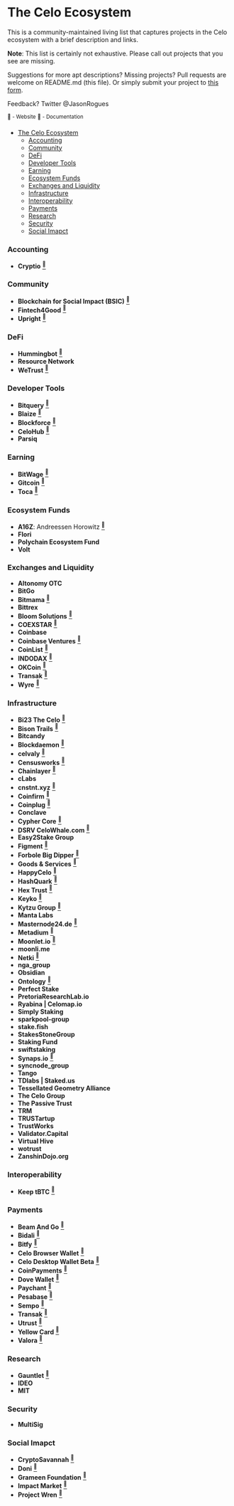 # The Celo Ecosystem
This is a community-maintained living list that captures projects in the Celo ecosystem with a brief description and links.

**Note**: This list is certainly not exhaustive. Please call out projects that you see are missing.

Suggestions for more apt descriptions? Missing projects? Pull requests are welcome on README.md (this file). Or simply submit your project to [this form](https://forms.gle/rcxikkRRoS9FptC28).

Feedback? Twitter @JasonRogues

<sup>:link: - Website</sup>
<sup>:page_facing_up: - Documentation</sup>

- [The Celo Ecosystem](#the-celo-ecosystem)
    + [Accounting](#accounting)
    + [Community](#community)
    + [DeFi](#defi)
    + [Developer Tools](#developer-tools)
    + [Earning](#earning)
    + [Ecosystem Funds](#ecosystem-funds)
    + [Exchanges and Liquidity](#exchanges-and-liquidity)
    + [Infrastructure](#infrastructure)
    + [Interoperability](#interoperability)
    + [Payments](#payments)
    + [Research](#research)
    + [Security](#security)
    + [Social Imapct](#social-imapct)

### Accounting
* **Cryptio** [<sup>:link:</sup>](https://cryptio.co)

### Community
* **Blockchain for Social Impact (BSIC)** [<sup>:link:</sup>](https://blockchainforsocialimpact.com/)
* **Fintech4Good** [<sup>:link:</sup>](https://www.fintech4good.co/)
* **Upright** [<sup>:link:</sup>](https://www.celocamp.com/)

### DeFi
* **Hummingbot** [<sup>:link:</sup>](https://hummingbot.io/)
* **Resource Network**
* **WeTrust** [<sup>:link:</sup>](https://www.wetrust.io/)

### Developer Tools
* **Bitquery** [<sup>:link:</sup>](https://explorer.bitquery.io/celo_rc1)
* **Blaize** [<sup>:link:</sup>](https://blaize.tech)
* **Blockforce** [<sup>:link:</sup>](https://blockforce.in/)
* **CeloHub** [<sup>:link:</sup>](https://celohub.org/)
* **Parsiq**

### Earning
* **BitWage** [<sup>:link:</sup>](https://bitwage.com/)
* **Gitcoin** [<sup>:link:</sup>](https://gitcoin.co/)
* **Toca** [<sup>:link:</sup>](https://tocalabs.org/)

### Ecosystem Funds
* **A16Z**: Andreessen Horowitz [<sup>:link:</sup>](https://a16z.com)
* **Flori**
* **Polychain Ecosystem Fund**
* **Volt**

### Exchanges and Liquidity
* **Altonomy OTC**
* **BitGo**
* **Bitmama** [<sup>:link:</sup>](https://bitmama.io/)
* **Bittrex**
* **Bloom Solutions** [<sup>:link:</sup>](https://www.bloom.solutions/)
* **COEXSTAR** [<sup>:link:</sup>](www.coexstar.ph)
* **Coinbase**
* **Coinbase Ventures** [<sup>:link:</sup>](https://ventures.coinbase.com/)
* **CoinList** [<sup>:link:</sup>](https://coinlist.co/)
* **INDODAX** [<sup>:link:</sup>](https://indodax.com/market/CELOIDR)
* **OKCoin** [<sup>:link:</sup>](https://www.okcoin.com/spot/full/cusd-usd)
* **Transak** [<sup>:link:</sup>](https://transak.com/)
* **Wyre** [<sup>:link:</sup>](https://www.sendwyre.com/)

### Infrastructure
* **Bi23 The Celo** [<sup>:link:</sup>](https://bi23.com)
* **Bison Trails** [<sup>:link:</sup>](https://bisontrails.co/?gclid=Cj0KCQjwu6fzBRC6ARIsAJUwa2T_U47-qmqqg-3e_I5-QGW3IvTxY9CuRUscvVa3jvCP86d0CXluJHwaAurDEALw_wcB)
* **Bitcandy** 
* **Blockdaemon** [<sup>:link:</sup>](https://blockdaemon.com/)
* **celvaly** [<sup>:link:</sup>](https://celvaly.com/)
* **Censusworks** [<sup>:link:</sup>](https://censusworks.com/)
* **Chainlayer** [<sup>:link:</sup>](https://www.chainlayer.io/)
* **cLabs** 
* **cnstnt.xyz** [<sup>:link:</sup>](https://cnstnt.xyz/)
* **Coinfirm** [<sup>:link:</sup>](https://www.coinfirm.com/)
* **Coinplug** [<sup>:link:</sup>](https://coinplug.com/)
* **Conclave** 
* **Cypher Core** [<sup>:link:</sup>](https://cyphercore.io/)
* **DSRV CeloWhale.com** [<sup>:link:</sup>](https://www.celowhale.com/servlet/web/GroupDashboard_selectPage)
* **Easy2Stake Group** 
* **Figment** [<sup>:link:</sup>](https://figment.io)
* **Forbole Big Dipper** [<sup>:link:</sup>](https://forbole.com/)
* **Goods & Services** [<sup>:link:</sup>](https://www.goodsandservices.xyz/)
* **HappyCelo** [<sup>:link:</sup>](https://www.happycelo.com/)
* **HashQuark** [<sup>:link:</sup>](https://www.hashquark.io/)
* **Hex Trust** [<sup>:link:</sup>](https://hextrust.com/)
* **Keyko** [<sup>:link:</sup>](https://www.keyko.io/)
* **Kytzu Group** [<sup>:link:</sup>](https://kytzu.com/)
* **Manta Labs** 
* **Masternode24.de** [<sup>:link:</sup>](https://masternode24.de/)
* **Metadium** [<sup>:link:</sup>](https://www.metadium.com/)
* **Moonlet.io** [<sup>:link:</sup>](https://moonlet.io)
* **moonli.me** 
* **Netki** [<sup>:link:</sup>](https://netki.com/)
* **nga_group** 
* **Obsidian** 
* **Ontology** [<sup>:link:</sup>](https://ont.io/)
* **Perfect Stake** 
* **PretoriaResearchLab.io** 
* **Ryabina | Celomap.io** 
* **Simply Staking** 
* **sparkpool-group** 
* **stake.fish** 
* **StakesStoneGroup** 
* **Staking Fund** 
* **swiftstaking** 
* **Synaps.io** [<sup>:link:</sup>](synaps.io)
* **syncnode_group** 
* **Tango** 
* **TDlabs | Staked.us** 
* **Tessellated Geometry Alliance** 
* **The Celo Group** 
* **The Passive Trust** 
* **TRM** 
* **TRUSTartup** 
* **TrustWorks** 
* **Validator.Capital** 
* **Virtual Hive** 
* **wotrust** 
* **ZanshinDojo.org** 

### Interoperability
* **Keep tBTC** [<sup>:link:</sup>](https://github.com/keep-network/keep-core)

### Payments
* **Beam And Go** [<sup>:link:</sup>](https://www.beamandgo.com/)
* **Bidali** [<sup>:link:</sup>](https://www.bidali.com/)
* **Bitfy** [<sup>:link:</sup>](https://bitfy.app/en/)
* **Celo Browser Wallet** [<sup>:link:</sup>](https://chrome.google.com/webstore/detail/celoextensionwallet/kkilomkmpmkbdnfelcpgckmpcaemjcdh)
* **Celo Desktop Wallet Beta** [<sup>:link:</sup>](https://celowallet.app/)
* **CoinPayments** [<sup>:link:</sup>](https://www.coinpayments.net/)
* **Dove Wallet** [<sup>:link:</sup>](https://dovewallet.com/)
* **Paychant** [<sup>:link:</sup>](https://paychant.com/)
* **Pesabase** [<sup>:link:</sup>](https://kesholabs.com/)
* **Sempo** [<sup>:link:</sup>](https://withsempo.com/)
* **Transak** [<sup>:link:</sup>](https://transak.com/)
* **Utrust** [<sup>:link:</sup>](https://utrust.com/)
* **Yellow Card** [<sup>:link:</sup>](https://www.yellowcard.io/)
* **Valora** [<sup>:link:</sup>](https://valoraapp.com)

### Research
* **Gauntlet** [<sup>:link:</sup>](https://gauntlet.network)
* **IDEO**
* **MIT**

### Security
* **MultiSig**

### Social Imapct
* **CryptoSavannah** [<sup>:link:</sup>](https://cryptosavannah.com/)
* **Doni** [<sup>:link:</sup>](doni.app)
* **Grameen Foundation** [<sup>:link:</sup>](www.grameenfoundation.org)
* **Impact Market** [<sup>:link:</sup>](https://impactmarket.com)
* **Project Wren** [<sup>:link:</sup>](https://projectwren.com/)
